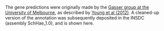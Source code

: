 [//]: # (Created by ./bin/manage_files.pl from ./species/Schistosoma_haematobium/PRJNA78265/Schistosoma_haematobium_PRJNA78265.annotation.html on Thu Jun 11 13:45:36 2020)
The gene predictions were originally made by the [Gasser group at the University of Melbourne](http://www.gasserlab.org/), as described by [Young et al (2012)](http://europepmc.org/abstract/MED/22246508). A cleaned-up version of the annotation was subsequently deposited in the INSDC (assembly SchHae_1.0), and is shown here.
